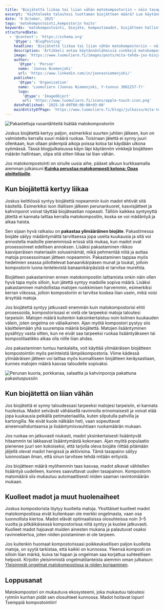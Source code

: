 ```yaml
---
title: 'Biojätettä liikaa tai liian vähän matokompostoriin – näin tasapainotat kompostin'
excerpt: 'Vaihteleeko taloutesi tuottaman biojätteen määrä? Lue käytännön vinkit, miten pidät matokompostorin tasapainossa, kun jätettä on liikaa tai liian vähän.'
date: '9 October, 2025'
tags: 'matokompostointi,kompostorin hoito'
keywords: 'matokompostointi, biojäte, kompostimadot, biojätteen hallinta, ekologisuus, kompostin hoito'
structuredData:
  - '@context': 'https://schema.org'
    '@type': 'BlogPosting'
    headline: 'Biojätettä liikaa tai liian vähän matokompostoriin – näin tasapainotat kompostin'
    description: 'Artikkeli antaa käytännönläheisiä vinkkejä matokompostoinnin haasteisiin, kun biojätteen määrä vaihtelee. Lue, miten pitää kompostori toiminnassa ja madot tyytyväisinä.'
    image: 'https://www.luomuliero.fi/images/posts/mita-tehda-jos-biojatetta-kertyy-liikaa-tai-liian-vahan-matokompostoriin/matokomposti-biojate-1200.jpg'
    author:
      '@type': 'Person'
      name: 'Joonas Niemenjoki'
      url: 'https://www.linkedin.com/in/joonasniemenjoki/'
    publisher:
      '@type': 'Organization'
      name: 'Luomuliero (Joonas Niemenjoki, Y-tunnus 3002257-7)'
      logo:
        '@type': 'ImageObject'
        url: 'https://www.luomuliero.fi/icons/apple-touch-icon.png'
    datePublished: '2025-10-09T00:00:00+03:00'
    mainEntityOfPage: 'https://www.luomuliero.fi/blogi/julkaisu/mita-tehda-jos-biojatetta-kertyy-liikaa-tai-liian-vahan-matokompostoriin'
---
```


<picture>
  <source srcset="/images/posts/mita-tehda-jos-biojatetta-kertyy-liikaa-tai-liian-vahan-matokompostoriin/ruoantahteiden_lisays_matokompostiin-800.avif 800w, /images/posts/mita-tehda-jos-biojatetta-kertyy-liikaa-tai-liian-vahan-matokompostoriin/ruoantahteiden_lisays_matokompostiin-1200.avif 1200w" type="image/avif">
  <source srcset="/images/posts/mita-tehda-jos-biojatetta-kertyy-liikaa-tai-liian-vahan-matokompostoriin/ruoantahteiden_lisays_matokompostiin-800.webp 800w, /images/posts/mita-tehda-jos-biojatetta-kertyy-liikaa-tai-liian-vahan-matokompostoriin/ruoantahteiden_lisays_matokompostiin-1200.webp 1200w" type="image/webp">
  <img src="/images/posts/mita-tehda-jos-biojatetta-kertyy-liikaa-tai-liian-vahan-matokompostoriin/ruoantahteiden_lisays_matokompostiin-800.jpg" srcset="/images/posts/mita-tehda-jos-biojatetta-kertyy-liikaa-tai-liian-vahan-matokompostoriin/ruoantahteiden_lisays_matokompostiin-800.jpg 800w, /images/posts/mita-tehda-jos-biojatetta-kertyy-liikaa-tai-liian-vahan-matokompostoriin/ruoantahteiden_lisays_matokompostiin-1200.jpg 1200w" alt="Pakastettuja ruoantähteitä lisätää matokompostoriin" sizes="(max-width: 600px) 100vw, 800px" style="max-width:100%;height:auto;" loading="lazy">
</picture>

Joskus biojätettä kertyy paljon, esimerkiksi suurten juhlien jälkeen, kun on valmistettu kerralla suuri määrä ruokaa. Toisinaan jätettä ei synny juuri ollenkaan, kun ollaan pidempiä aikoja poissa kotoa tai käydään ulkona syömässä. Tässä blogijulkaisussa käyn läpi käytännön vinkkejä biojätteen määrän hallintaan, olipa sitä sitten liikaa tai liian vähän.

Jos matokompostointi on sinulle uusia aihe, pääset alkuun kurkkaamalla aiemman julkaisuni **[Kuinka perustaa matokomposti kotona: Opas aloittelijoille](https://www.luomuliero.fi/blogi/julkaisu/kuinka-perustaa-matokomposti-kotona-opas-aloittelijoille)**.

## Kun biojätettä kertyy liikaa

Joskus keittiössä syntyy biojätettä nopeammin kuin madot ehtivät sitä käsitellä. Esimerkiksi ison illallisen jälkeen perunankuoret, kasvisjätteet ja kahvinporot voivat täyttää biojäteastian nopeasti. Tällöin kaikkea syntynyttä jätettä ei kannata laittaa kerralla matokompostiin, koska se voi mädäntyä ja alkaa haista.

Sen sijaan hyvä ratkaisu on **pakastaa ylimääräinen biojäte**. Pakastimessa biojäte säilyy mädäntymättä tarvittaessa jopa useita kuukausia ja sitä voi annostella madoille pienemmissä erissä sitä mukaa, kun madot ovat prosessoineet edellisen annoksen. Lisäksi pakastaminen rikkoo kasviperäisen materiaalin soluseinämät, mikä pehmentää niitä ja auttaa matoja prosessoimaan jätteen nopeammin. Pakastaminen tappaa myös hedelmien seassa piilottelevat banaanikärpäsen munat ja toukat, jolloin kompostorin luona lentelevistä banaanikärpäsistä ei tarvitse murehtia.

Biojätteen pakastaminen ennen matokompostiin laittamista onkin näin ollen hyvä tapa myös silloin, kun jätettä syntyy madoille sopiva määrä. Lisäksi pakastaminen mahdollistaa matojen ruokkimisen harvemmin, esimerkiksi kerran viikossa, jolloin kompostoriin ei tarvitse koskea liian usein, mikä voisi ärsyttää matoja.

Jos biojätettä syntyy jatkuvasti enemmän kuin matokompostorisi ehtii prosessoida, kompostorissasi ei vielä ole tarpeeksi matoja taloutesi tarpeisiin. Matojen määrä kuitenkin kaksinkertaistuu noin kolmen kuukauden välein, joten ongelma on väliaikainen. Ajan myötä kompostori pystyy siis käsittelemään yhä suurempia määriä biojätettä. Matojen lisääntyminen pysähtyy vasta sitten, kun ne eivät saa tarpeeksi ruokaa lisääntyäkseen tai kompostilaatikko alkaa olla niille liian ahdas.

Jos pakastaminen tuntuu hankalalta, voit käyttää ylimääräisen biojätteen kompostointiin myös perinteistä lämpökompostoria. Viime kädessä ylimääräisen jätteen voi laittaa myös kunnalliseen biojätteen keräysastiaan, kunnes matojen määrä kasvaa taloudelle sopivaksi.

<picture>
  <source srcset="/images/posts/mita-tehda-jos-biojatetta-kertyy-liikaa-tai-liian-vahan-matokompostoriin/biojatetta_pakattuna_paskastuspussiin-800.avif 800w, /images/posts/mita-tehda-jos-biojatetta-kertyy-liikaa-tai-liian-vahan-matokompostoriin/biojatetta_pakattuna_paskastuspussiin-1200.avif 1200w" type="image/avif">
  <source srcset="/images/posts/mita-tehda-jos-biojatetta-kertyy-liikaa-tai-liian-vahan-matokompostoriin/biojatetta_pakattuna_paskastuspussiin-800.webp 800w, /images/posts/mita-tehda-jos-biojatetta-kertyy-liikaa-tai-liian-vahan-matokompostoriin/biojatetta_pakattuna_paskastuspussiin-1200.webp 1200w" type="image/webp">
  <img src="/images/posts/mita-tehda-jos-biojatetta-kertyy-liikaa-tai-liian-vahan-matokompostoriin/biojatetta_pakattuna_paskastuspussiin-800.jpg" srcset="/images/posts/mita-tehda-jos-biojatetta-kertyy-liikaa-tai-liian-vahan-matokompostoriin/biojatetta_pakattuna_paskastuspussiin-800.jpg 800w, /images/posts/mita-tehda-jos-biojatetta-kertyy-liikaa-tai-liian-vahan-matokompostoriin/biojatetta_pakattuna_paskastuspussiin-1200.jpg 1200w" alt="Perunan kuoria, porkkanaa, salaattia ja kahvinporoja pakattuna pakastuspussiin" sizes="(max-width: 600px) 100vw, 800px" style="max-width:100%;height:auto;" loading="lazy">
</picture>

## Kun biojätettä on liian vähän

Jos biojätettä ei synny taloudessasi tarpeeksi matojesi tarpeisiin, ei kannata huolestua. Madot selviävät vähäisellä ravinnolla erinomaisesti ja voivat elää jopa kuukausia pelkällä petimateriaalilla, kuten silputulla pahvilla ja kartongilla. Ne eivät kuole nälkään heti, vaan sopeuttavat aineenvaihduntaansa ja lisääntymisvauhtiaan ruokamäärän mukaan.

Jos ruokaa on jatkuvasti niukasti, madot yksinkertaisesti lisääntyvät hitaammin tai lakkaavat lisääntymästä kokonaan. Ajan myötä populaatio pienenee juuri sen kokoiseksi, että tarjolla oleva biojäte riittää pitämään jäljellä olevat madot hengissä ja aktiivisina. Tämä tasapaino säilyy luonnostaan ilman, että sinun tarvitsee tehdä mitään erityistä.

Jos biojätteen määrä myöhemmin taas kasvaa, madot alkavat vähitellen lisääntyä uudelleen, kunnes saavuttavat uuden tasapainon. Kompostorin matomäärä siis mukautuu automaattisesti niiden saaman ravintomäärän mukaan.

## Kuolleet madot ja muut huolenaiheet

Joskus kompostorista löytyy kuolleita matoja. Yksittäiset kuolleet madot matokompostissa eivät kuitenkaan ole merkki ongelmasta, vaan osa luonnollista kiertoa. Madot elävät optimaalisissa olosuhteissa noin 3–5 vuotta ja pitkäikäisessä kompostorissa niitä syntyy ja kuolee jatkuvasti. Kuolleet madot hajoavat muiden ainesten mukana ja palautuvat osaksi ravinnekiertoa, joten niiden poistaminen ei ole tarpeen.

Jos kuitenkin huomaat kompostorissasi poikkeuksellisen paljon kuolleita matoja, on syytä tarkistaa, että kaikki on kunnossa. Yleensä komposti on silloin liian märkä, kuiva tai hapan ja ongelman saa korjattua suhteellisen helposti. Kirjoitin yleisimmistä ongelmatilanteista aiemmin oman julkaisun: [Yleisimmät ongelmat matokompostissa ja niiden korjaaminen](https://www.luomuliero.fi/blogi/julkaisu/yleisimmat-ongelmat-matokompostissa-korjaaminen).

## Loppusanat

Matokompostori on mukautuva ekosysteemi, joka mukautuu taloutesi rytmiin kunhan pidät sen olosuhteet kunnossa. Madot hoitavat lopun! Tsemppiä kompostointiin!
